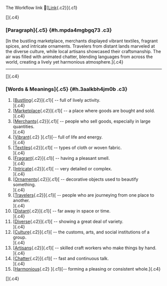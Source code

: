 The Workflow link
👏[[Link](https://www.google.com/url?q=http://www.google.com&sa=D&source=editors&ust=1758500362903041&usg=AOvVaw1StnLd9eXzMl1td_7X9WZW){.c2}]{.c1}

[]{.c4}

### [Paragraph]{.c5} {#h.mpda4mgbgq73 .c3}

[In the bustling marketplace, merchants displayed vibrant textiles,
fragrant spices, and intricate ornaments. Travelers from distant lands
marveled at the diverse culture, while local artisans showcased their
craftsmanship. The air was filled with animated chatter, blending
languages from across the world, creating a lively yet harmonious
atmosphere.]{.c4}

------------------------------------------------------------------------

[]{.c4}

### [Words & Meanings]{.c5} {#h.3aalkbh4jm0b .c3}

1.  [[Bustling](https://www.google.com/url?q=http://www.google.com&sa=D&source=editors&ust=1758500362904314&usg=AOvVaw2Tcl_eqXH3JOR7GRJRPuRm){.c2}]{.c1}[ --
    full of lively activity.\
    ]{.c4}
2.  [[Marketplace](https://www.google.com/url?q=http://www.google.com&sa=D&source=editors&ust=1758500362904566&usg=AOvVaw2bwHemVy4XelbJ3h7jZFR9){.c2}]{.c1}[ --
    a place where goods are bought and sold.\
    ]{.c4}
3.  [[Merchants](https://www.google.com/url?q=http://www.google.com&sa=D&source=editors&ust=1758500362904830&usg=AOvVaw0p91iAqDxALEWakJes3c3T){.c2}]{.c1}[ --
    people who sell goods, especially in large quantities.\
    ]{.c4}
4.  [[Vibrant](https://www.google.com/url?q=http://www.google.com&sa=D&source=editors&ust=1758500362905088&usg=AOvVaw1geQv-UNvUGb9_dGADCkXQ){.c2}
    ]{.c1}[-- full of life and energy.\
    ]{.c4}
5.  [[Textiles](https://www.google.com/url?q=http://www.google.com&sa=D&source=editors&ust=1758500362905280&usg=AOvVaw1nhlYC6kEkd2jkGf6FW-Dd){.c2}]{.c1}[ --
    types of cloth or woven fabric.\
    ]{.c4}
6.  [[Fragrant](https://www.google.com/url?q=http://www.google.com&sa=D&source=editors&ust=1758500362905496&usg=AOvVaw0U08Ev3-1dccYSav4tWSxI){.c2}]{.c1}[ --
    having a pleasant smell.\
    ]{.c4}
7.  [[Intricate](https://www.google.com/url?q=http://www.google.com&sa=D&source=editors&ust=1758500362905706&usg=AOvVaw0wXJD630zYNz63GITREeV5){.c2}]{.c1}[ --
    very detailed or complex.\
    ]{.c4}
8.  [[Ornaments](https://www.google.com/url?q=http://www.google.com&sa=D&source=editors&ust=1758500362905907&usg=AOvVaw0bZbLGVTInIn4whPZF-_sc){.c2}]{.c1}[ --
    decorative objects used to beautify something.\
    ]{.c4}
9.  [[Travelers](https://www.google.com/url?q=http://www.google.com&sa=D&source=editors&ust=1758500362906140&usg=AOvVaw2OZqezM8mJltwlSiSlHIgq){.c2}]{.c1}[ --
    people who are journeying from one place to another.\
    ]{.c4}
10. [[Distant](https://www.google.com/url?q=http://www.google.com&sa=D&source=editors&ust=1758500362906399&usg=AOvVaw0WBVL06CGQ0NMZZN4pPn-9){.c2}]{.c1}[ --
    far away in space or time.\
    ]{.c4}
11. [[Diverse](https://www.google.com/url?q=http://www.google.com&sa=D&source=editors&ust=1758500362906607&usg=AOvVaw2PjHQZOdYWUo6saudAF1bf){.c2}]{.c1}[ --
    showing a great deal of variety.\
    ]{.c4}
12. [[Culture](https://www.google.com/url?q=http://www.google.com&sa=D&source=editors&ust=1758500362906817&usg=AOvVaw08nfpYSSr6hjHoh22_TN1S){.c2}]{.c1}[ --
    the customs, arts, and social institutions of a group.\
    ]{.c4}
13. [[Artisans](https://www.google.com/url?q=http://www.google.com&sa=D&source=editors&ust=1758500362907065&usg=AOvVaw1yBcwGH-fEgWhJLwoUzq4Q){.c2}]{.c1}[ --
    skilled craft workers who make things by hand.\
    ]{.c4}
14. [[Chatter](https://www.google.com/url?q=http://www.google.com&sa=D&source=editors&ust=1758500362907294&usg=AOvVaw35TezDWNHvIq9hlLa-IMvI){.c2}]{.c1}[ --
    fast and continuous talk.\
    ]{.c4}
15. [[Harmonious](https://www.google.com/url?q=http://www.google.com&sa=D&source=editors&ust=1758500362907503&usg=AOvVaw0mdQA5fgj8YyXPdDFEutpk){.c2}
    ]{.c1}[-- forming a pleasing or consistent whole.]{.c4}

[]{.c4}
